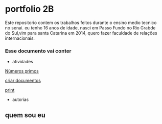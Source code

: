 # portfolio 2B
Este repositorio contem os trabalhos feitos durante o ensino medio tecnico no senai. eu tenho 16 anos de idade, nasci em Passo Fundo no Rio Grabde do Sul,vim para santa Catarina em 2014, quero fazer faculdade de relações internacionais.
### Esse documento vai conter
* atividades

[Números primos](https://github.com/lahs2301/portfolio2B/blob/main/n%C3%BAmeros%20primos.java])

[criar documentos](https://github.com/lahs2301/portfolio2B/blob/main/criar%20documentos.java])

[print](https://github.com/lahs2301/portfolio2B/blob/main/print.java])

* autorias
## quem sou eu ##


